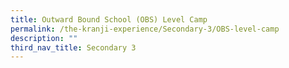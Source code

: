 ```yaml
---
title: Outward Bound School (OBS) Level Camp
permalink: /the-kranji-experience/Secondary-3/OBS-level-camp
description: ""
third_nav_title: Secondary 3
---
```

